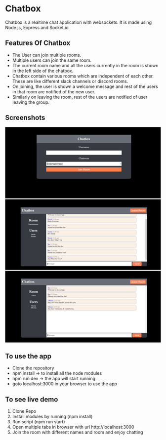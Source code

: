 # Chatbox

Chatbox is a realtime chat application with websockets.
It is made using Node.js, Express and Socket.io

## Features Of Chatbox

- The User can join multiple rooms.
- Multiple users can join the same room.
- The current room name and all the users currently in the room is shown in the left side of the chatbox.
- Chatbox contain various rooms which are independent of each other. These are like different slack channels or discord rooms.
- On joining, the user is shown a welcome message and rest of the users in that room are notified of the new user.
- Similarly on leaving the room, rest of the users are notified of user leaving the group.

## Screenshots

![alt text](https://raw.githubusercontent.com/hritik-agarwal/Chatbox/master/images/appFront.jpg)
![alt text](https://raw.githubusercontent.com/hritik-agarwal/Chatbox/master/images/chatbox1.jpg)
![alt text](https://raw.githubusercontent.com/hritik-agarwal/Chatbox/master/images/chatbox2.jpg)

## To use the app

- Clone the repository
- npm install -> to install all the node modules
- npm run dev -> the app will start running
- goto localhost:3000 in your browser to use the app

## To see live demo

1. Clone Repo
2. Install modules by running (npm install)
3. Run script (npm run start)
4. Open multiple tabs in browser with url http://localhost:3000
5. Join the room with different names and room and enjoy chatting
